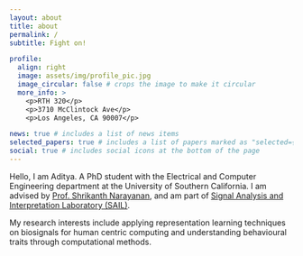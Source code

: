```yaml
---
layout: about
title: about
permalink: /
subtitle: Fight on!

profile:
  align: right
  image: assets/img/profile_pic.jpg
  image_circular: false # crops the image to make it circular
  more_info: >
    <p>RTH 320</p>
    <p>3710 McClintock Ave</p>
    <p>Los Angeles, CA 90007</p>

news: true # includes a list of news items
selected_papers: true # includes a list of papers marked as "selected={true}"
social: true # includes social icons at the bottom of the page
---
```


Hello, I am Aditya. A PhD student with the Electrical and Computer Engineering department at the University of Southern California. I am advised by [Prof. Shrikanth Narayanan](https://www.usc.edu/profile/shrikanth-narayanan/), and am part of [Signal Analysis and Interpretation Laboratory (SAIL)](https://sail.usc.edu). 

My research interests include applying representation learning techniques on biosignals for human centric computing and understanding behavioural traits through computational methods.

